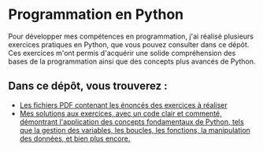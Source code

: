 # Programmation en Python
Pour développer mes compétences en programmation, j'ai réalisé plusieurs exercices pratiques en Python, que vous pouvez consulter dans ce dépôt.
Ces exercices m'ont permis d'acquérir une solide compréhension des bases de la programmation ainsi que des concepts plus avancés de Python.


## Dans ce dépôt, vous trouverez :

* [Les fichiers PDF contenant les énoncés des exercices à réaliser](https://github.com/imedadjelia/Python_Algorithmie/tree/main/Exercices%20%C3%A0%20r%C3%A9aliser%20PDF)
* [Mes solutions aux exercices, avec un code clair et commenté, démontrant l'application des concepts fondamentaux de Python, tels que la gestion des variables, les boucles, les fonctions, la manipulation des données, et bien plus encore.
](url)
